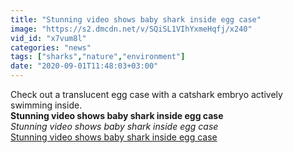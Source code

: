 ```yaml
---
title: "Stunning video shows baby shark inside egg case"
image: "https://s2.dmcdn.net/v/SQiSL1VIhYxmeHqfj/x240"
vid_id: "x7vum8l"
categories: "news"
tags: ["sharks","nature","environment"]
date: "2020-09-01T11:48:03+03:00"
---
```

Check out a translucent egg case with a catshark embryo actively swimming inside.<br><b>Stunning video shows baby shark inside egg case</b><br> <i>Stunning video shows baby shark inside egg case</i><br> <u>Stunning video shows baby shark inside egg case</u>
